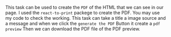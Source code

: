 This task can be used to create the `PDF` of the HTML that we can see in our page.
I used the `react-to-print` packege to create the PDF.
You may use my code to check the working.
This task can take 
  a title
  a image source
  and a message
 and when we click the `generate the PDF` Button  it create a `pdf preview` Then we can download the PDF file of the PDF preview.

